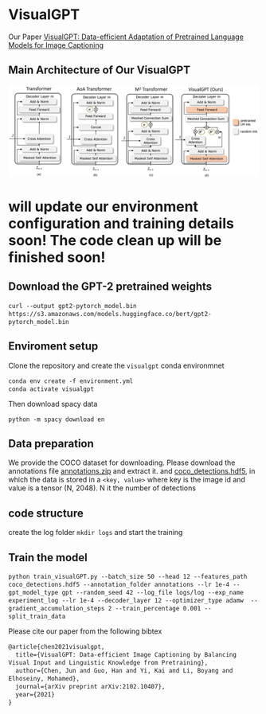 
# VisualGPT

Our Paper [VisualGPT: Data-efficient Adaptation of Pretrained Language Models for Image Captioning](https://arxiv.org/abs/2102.10407)

## Main Architecture of Our VisualGPT
![image](images/final_architecture.jpg)

# will update our environment configuration and training details soon! The code clean up will be finished soon!

## Download the GPT-2 pretrained weights
```
curl --output gpt2-pytorch_model.bin https://s3.amazonaws.com/models.huggingface.co/bert/gpt2-pytorch_model.bin
```

## Enviroment setup
Clone the repository and create the `visualgpt` conda environmnet


```
conda env create -f environment.yml
conda activate visualgpt
```

Then download spacy data

```
python -m spacy download en
```

## Data preparation
We provide the COCO dataset for downloading. Please download the annotations file [annotations.zip](https://drive.google.com/file/d/1i8mqKFKhqvBr8kEp3DbIh9-9UNAfKGmE/view?usp=sharing) and extract it.
and [coco_detections.hdf5](https://drive.google.com/open?id=1MV6dSnqViQfyvgyHrmAT_lLpFbkzp3mx), in which the data is stored in a `<key, value>` where key is the image id and value is a tensor (N, 2048). N it the number of detections

## code structure




create the log folder ``mkdir logs`` and start the training

## Train the model
```
python train_visualGPT.py --batch_size 50 --head 12 --features_path coco_detections.hdf5 --annotation_folder annotations --lr 1e-4 --gpt_model_type gpt --random_seed 42 --log_file logs/log --exp_name experiment_log --lr 1e-4 --decoder_layer 12 --optimizer_type adamw  --gradient_accumulation_steps 2 --train_percentage 0.001 --split_train_data
```




Please cite our paper from the following bibtex


```
@article{chen2021visualgpt,
  title={VisualGPT: Data-efficient Image Captioning by Balancing Visual Input and Linguistic Knowledge from Pretraining},
  author={Chen, Jun and Guo, Han and Yi, Kai and Li, Boyang and Elhoseiny, Mohamed},
  journal={arXiv preprint arXiv:2102.10407},
  year={2021}
}
```
